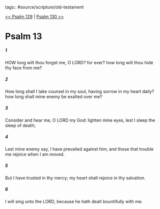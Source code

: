tags:: #source/scripture/old-testament

[<< Psalm 129](source/scripture/old-testament/19_Psalms/Psalm_129.md) | [Psalm 130 >>](source/scripture/old-testament/19_Psalms/Psalm_130.md)

# Psalm 13

##### 1

HOW long wilt thou forget me, O LORD? for ever? how long wilt thou hide thy face from me?

##### 2

How long shall I take counsel in my soul, having sorrow in my heart daily? how long shall mine enemy be exalted over me?

##### 3

Consider and hear me, O LORD my God: lighten mine eyes, lest I sleep the sleep of death;

##### 4

Lest mine enemy say, I have prevailed against him; and those that trouble me rejoice when I am moved.

##### 5

But I have trusted in thy mercy; my heart shall rejoice in thy salvation.

##### 6

I will sing unto the LORD, because he hath dealt bountifully with me.
